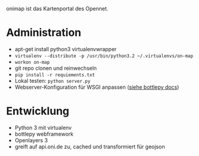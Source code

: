 onimap ist das Kartenportal des Opennet.

# Administration 

* apt-get install python3 virtualenvwrapper
* `virtualenv --distribute -p /usr/bin/python3.2 ~/.virtualenvs/on-map`
* `workon on-map`
* git repo clonen und reinwechseln
* `pip install -r requiements.txt`
* Lokal testen: `python server.py`
* Webserver-Konfiguration für WSGI anpassen ([siehe bottlepy docs](http://bottlepy.org/docs/dev/deployment.html))

# Entwicklung

* Python 3 mit virtualenv
* bottlepy webframework
* Openlayers 3
* greift auf api.oni.de zu, cached und transformiert für geojson